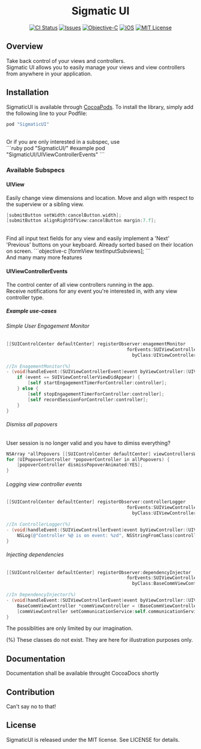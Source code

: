 
<h1 align="center">Sigmatic UI</h1>

<p align="center">
<a href="https://travis-ci.org/Sigmatic/SigmaticUI"><img src="https://travis-ci.org/Sigmatic/SigmaticUI.svg?style=flat" alt="CI Status" /></a>
<a href="https://github.com/Sigmatic/SigmaticUI/issues"><img src="https://img.shields.io/github/issues/Sigmatic/SigmaticUI.svg?style=flat" alt="Issues" /></a>
<a href="https://developer.apple.com/library/mac/documentation/Cocoa/Conceptual/ProgrammingWithObjectiveC/Introduction/Introduction.html"><img src="https://img.shields.io/badge/language-Objective--C-blue.svg" alt="Objective-C" /></a>
<a href="https://www.apple.com/ios/"><img src="https://img.shields.io/badge/Platform-iOS-blue.svg" alt="iOS" /></a>
<a href="https://github.com/Sigmatic/SigmaticUI/blobs/master/LICENSE.md"><img src="https://img.shields.io/badge/license-MIT-lightgrey.svg" alt="MIT License" /></a>
</p>

## Overview

Take back control of your views and controllers.
<br />
Sigmatic UI allows you to easily manage your views and view controllers from anywhere in your application.

## Installation

SigmaticUI is available through [CocoaPods](http://cocoapods.org). To install the library, simply add the following line to your Podfile:
```ruby
pod "SigmaticUI"
```
<br />
Or if you are only interested in a subspec, use 
<br />
```ruby
pod "SigmaticUI/<Subspec>"
#example
pod "SigmaticUI/UIViewControllerEvents"
```

### Available Subspecs

#### UIView
Easily change view dimensions and location. Move and align with respect to the superview or a sibling view.
```objective-c
[submitButton setWidth:cancelButton.width];
[submitButton alignRightOfView:cancelButton margin:7.f];
```

<br />
Find all input text fields for any view and easily implement a 'Next' 'Previous' buttons on your keyboard. Already sorted based on their location on screen.
```objective-c
[formView textInputSubviews];
```

<br />
And many many more features

#### UIViewControllerEvents

The control center of all view controllers running in the app.
<br />
Receive notifications for any event you're interested in, with any view controller type.


##### Example use-cases

###### Simple User Engagement Monitor
```objective-c
[[SUIControlCenter defaultCenter] registerObserver:enagementMonitor
                                             forEvents:SUIViewControllerViewDidAppear | SUIViewControllerViewDidDisappear
                                               byClass:UIViewController.class];
 
//In EnagementMonitor(%)
- (void)handleEvent:(SUIViewControllerEvent)event byViewController:(UIViewController *)controller {
    if (event == SUIViewControllerViewDidAppear) {
        [self startEngagementTimerForController:controller];
    } else {
        [self stopEngagementTimerForController:controller];
        [self recordSessionForController:controller];
    }
}
```

###### Dismiss all popovers

User session is no longer valid and you have to dimiss everything?

```objective-c
NSArray *allPopovers [[SUIControlCenter defaultCenter] viewControllersWithClass:UIPopoverController.class];
for (UIPopoverController *popoverController in allPopovers) {
    [popoverController dismissPopoverAnimated:YES];
}
```

###### Logging view controller events

```objective-c
[[SUIControlCenter defaultCenter] registerObserver:controllerLogger
                                             forEvents:SUIViewControllerAllEvents
                                               byClass:UIViewController.class];
 
//In ControllerLogger(%)
- (void)handleEvent:(SUIViewControllerEvent)event byViewController:(UIViewController *)controller {
    NSLog(@"Controller %@ is on event: %zd", NSStringFromClass(controller.class), event);
}
```


###### Injecting dependencies
```objective-c
[[SUIControlCenter defaultCenter] registerObserver:dependencyInjector
                                             forEvents:SUIViewControllerViewDidLoad
                                               byClass:BaseCommViewController.class];
 
//In DependencyInjector(%)
- (void)handleEvent:(SUIViewControllerEvent)event byViewController:(UIViewController *)controller {
    BaseCommViewController *commViewController = (BaseCommViewController *)controller;
    [commViewController setCommunicationService:self.communicationService];
}
```

The possiblities are only limited by our imagination.

(%) These classes do not exist. They are here for illustration purposes only.

## Documentation
Documentation shall be available throught CocoaDocs shortly

## Contribution
Can't say no to that!

## License

SigmaticUI is released under the MIT license. See LICENSE for details.